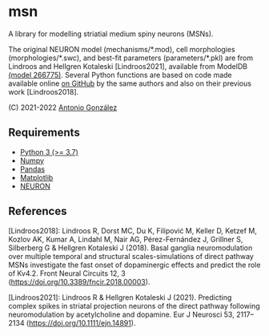 # msn

A library for modelling striatial medium spiny neurons (MSNs).

The original NEURON model (mechanisms/\*.mod), cell morphologies
(morphologies/\*.swc), and best-fit parameters (parameters/\*.pkl) are
from Lindroos and Hellgren Kotaleski [Lindroos2021], available from
ModelDB [(model 266775)](http://modeldb.yale.edu/266775). Several Python
functions are based on code made available online [on
GitHub](https://github.com/robban80/striatal_SPN_lib) by the same
authors and also on their previous work [Lindroos2018].

(C) 2021-2022 [Antonio González](mailto:antgon@cantab.net)

## Requirements

* [Python 3 (>= 3.7)](https://www.python.org/)
* [Numpy](http://www.numpy.org/)
* [Pandas](https://pandas.pydata.org/)
* [Matplotlib](https://matplotlib.org/)
* [NEURON](https://neuron.yale.edu/neuron/)

## References

[Lindroos2018]: Lindroos R, Dorst MC, Du K, Filipović M, Keller D,
Ketzef M, Kozlov AK, Kumar A, Lindahl M, Nair AG, Pérez-Fernández J,
Grillner S, Silberberg G & Hellgren Kotaleski J (2018). Basal ganglia
neuromodulation over multiple temporal and structural scales-simulations
of direct pathway MSNs investigate the fast onset of dopaminergic
effects and predict the role of Kv4.2. Front Neural Circuits 12, 3
(https://doi.org/10.3389/fncir.2018.00003).

[Lindroos2021]: Lindroos R & Hellgren Kotaleski J (2021). Predicting
complex spikes in striatal projection neurons of the direct pathway
following neuromodulation by acetylcholine and dopamine. Eur J Neurosci
53, 2117–2134 (https://doi.org/10.1111/ejn.14891).
